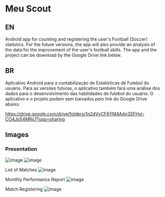 # Meu Scout

## EN
Android app for counting and registering the user's Football (Soccer) statistics. For the future versions, the app will also provide an analysis of the data for the improvement of the user's football skills.
The app and the project can be download by the Google Drive link below.

## BR
Aplicativo Android para a contabilização de Estatísticas de Futebol do usuário. Para as versões futuras, o aplicativo também fará uma análise dos dados para o desenvolvimento das habilidades de futebol do usuário.
O aplicativo e o projeto podem sem baixados pelo link do Google Drive abaixo.

https://drive.google.com/drive/folders/1n2dVyCF6YM4A4n3SFHxl-CO4Jp54MRs7?usp=sharing

## Images

### Presentation
![image](https://github.com/adonisdario/meuscout/assets/43732491/79bea4c2-c4c5-4a33-8bf8-a0bb9c1b5277) ![image](https://github.com/adonisdario/meuscout/assets/43732491/155da217-6378-4762-87b3-11da8ce2744a)

List of Matches
![image](https://github.com/adonisdario/meuscout/assets/43732491/155da217-6378-4762-87b3-11da8ce2744a)

Monthly Performance Report
![image](https://github.com/adonisdario/meuscout/assets/43732491/56879797-7a9a-45cb-b458-da66eb85aed8)

Match Registering
![image](https://github.com/adonisdario/meuscout/assets/43732491/fbc823f9-4853-4901-b737-af5c43334b95)
